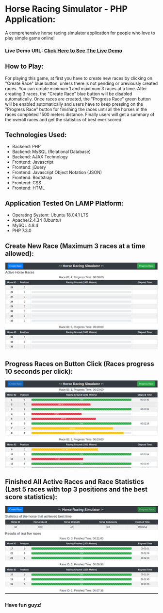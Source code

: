 # Horse Racing Simulator - PHP Application:

A comprehensive horse racing simulator application for people who love to play simple game online!

### Live Demo URL: [Click Here to See The Live Demo](http://horse-racing.xtremeonecoder.com)

## How to Play:

For playing this game, at first you have to create new races by clicking on "Create Race" blue button, unless there is not pending or previously created races. You can create minimum 1 and maximum 3 races at a time. After creating 3 races, the "Create Race" blue button will be disabled automatically. Once races are created, the "Progress Race" green button will be enabled automatically and users have to keep pressing on the "Progress Race" button for finishing the races until all the horses in the races completed 1500 meters distance. Finally users will get a summary of the overall races and get the statistics of best ever scored.

## Technologies Used:

- Backend: PHP
- Backend: MySQL (Relational Database)
- Backend: AJAX Technology
- Frontend: Javascript
- Frontend: jQuery
- Frontend: Javascript Object Notation (JSON)
- Frontend: Bootstrap
- Frontend: CSS
- Frontend: HTML

## Application Tested On LAMP Platform:

- Operating System: Ubuntu 18.04.1 LTS
- Apache/2.4.34 (Ubuntu)
- MySQL 4.8.4
- PHP 7.3.0

## Create New Race (Maximum 3 races at a time allowed):

![Create New Race - Maximum 3 races at a time allowed](https://github.com/xtremeonecoder/horse-racing/blob/master/documentation/create-new-race.png)

## Progress Races on Button Click (Races progress 10 seconds per click):

![Progress Races on Button Click - Races progress 10 seconds per click](https://github.com/xtremeonecoder/horse-racing/blob/master/documentation/progress-races.png)

## Finished All Active Races and Race Statistics (Last 5 races with top 3 positions and the best score statistics):

![Finished All Active Races and Race Statistics - Last 5 races with top 3 positions and the best score statistics](https://github.com/xtremeonecoder/horse-racing/blob/master/documentation/final-results.png)

### Have fun guyz!

